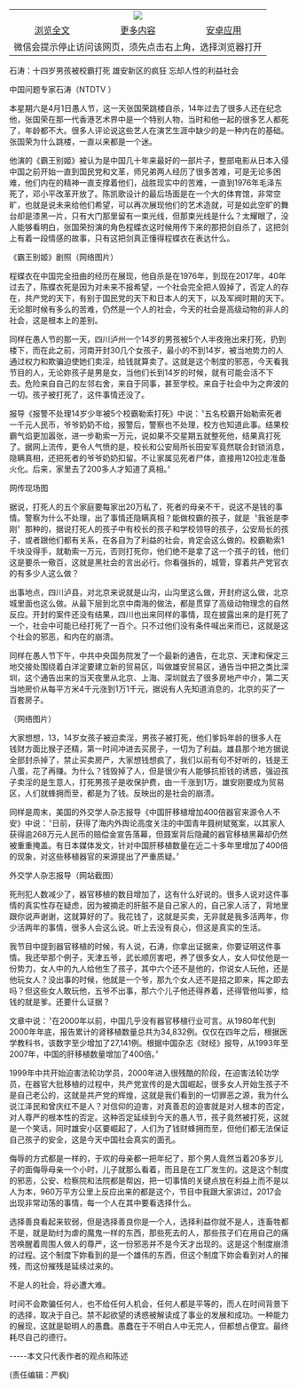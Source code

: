 

<table>
  <tr>
    <td align="center" colspan="3">
      <a href="https://github.com/ogate/ogate/blob/master/README.md"><img src="https://cloud.githubusercontent.com/assets/11880933/13434984/f430fae2-e012-11e5-814f-c2df1e82b247.jpg"/></a>
    </td>
  </tr>
  <tr>
    <td align="center">
      <a href="https://s3.ap-south-1.amazonaws.com/ogatem/oGate.htm?c815897&from=oNote">浏览全文</a>
    </td>
    <td align="center">
      <a href="https://s3.ap-south-1.amazonaws.com/ogatem/oGate.htm?from=oNote">更多内容</a>
    </td>
    <td align="center">
      <a href="https://raw.githubusercontent.com/ogate/up/master/ogate.apk">安卓应用</a>
    </td>
  </tr>
  <tr>
    <td align="center" colspan="3">
      微信会提示停止访问该网页，须先点击右上角，选择浏览器打开
    </td>
  </tr>
</table>    



石涛：十四岁男孩被校霸打死 雄安新区的疯狂 忘却人性的利益社会





中国问题专家石涛（NTDTV ） 







本星期六是4月1日愚人节，这一天张国荣跳楼自杀，14年过去了很多人还在纪念他，张国荣在那一代香港艺术界中是一个特别人物，当时和他一起的很多艺人都死了，年龄都不大。很多人评论说这些艺人在演艺生涯中缺少的是一种内在的基础。张国荣为什么跳楼，一直以来都是一个迷。











他演的《霸王别姬》被认为是中国几十年来最好的一部片子，整部电影从日本入侵中国之前开始一直到国民党和文革，师兄弟两人经历了很多苦难，可是无论多困难，他们内在的精神一直支撑着他们，战胜现实中的苦难，一直到1976年毛泽东死了，邓小平改革开放了。陈凯歌设计的最后场面是在一个大的体育馆，非常空旷，也就是说未来给他们希望，可以再次展现他们的艺术造就，可是如此空旷的舞台却是漆黑一片，只有大门那里留有一束光线，但那束光线是什么？太耀眼了，没人能够看明白，张国荣扮演的角色程蝶衣这时候用传下来的那把剑自杀了，这把剑上有着一段情感的故事，只有这把剑真正懂得程蝶衣在表达什么。

   



《霸王别姬》剧照（网络图片）

    

程蝶衣在中国完全扭曲的经历在展现，他自杀是在1976年，到现在2017年，40年过去了，陈蝶衣死是因为对未来不报希望，一个社会完全把人毁掉了，否定人的存在，共产党的天下，有别于国民党的天下和日本人的天下，以及军阀时期的天下。无论那时候有多么的苦难，仍然是一个人的社会，今天的社会是高级动物的非人的社会，这是根本上的差别。



同样在愚人节的那一天，四川泸州一个14岁的男孩被5个人半夜拖出来打死，扔到楼下，而在此之前，河南开封30几个女孩子，最小的不到14岁，被当地势力的人通过权力和欺骗迫使她们卖淫，给钱就算卖了。这就是这个制度的邪恶，今天看我节目的人，无论妳孩子是男是女，当他们长到14岁的时候，就有可能会活不下去。危险来自自己的左邻右舍，来自于同事，甚至学校。来自于社会中为之奔波的一切。孩子被打死了，这件事情还没了。



报导《报警不处理14岁少年被5个校霸勒索打死》中说：〝五名校霸开始勒索死者一千元人民币，爷爷奶奶不给，报警后，警察也不处理，校方也知道此事。结果校霸气焰更加嚣张，进一步勒索一万元，说如果不交星期五就整死他，结果真打死了。据网上流传，更令人气愤的是，校长和公安局所长田安军竟然联合封锁消息，隐瞒真相，还把死者的爷爷奶奶扣留。不让家属见死者尸体，直接用120拉走准备火化。后来，家里去了200多人才知道了真相。〞

   



网传现场图

    

据说，打死人的五个家庭要每家出20万私了，死者的母亲不干，说这不是钱的事情。警察为什么不处理，出了事情还隐瞒真相？能做校霸的孩子，就是〝我爸是李刚〞那种的，据说打死人的孩子中有校长的孩子和学校领导的孩子，公安局长的孩子，或者跟他们都有关系，在各自为了利益的社会，肯定会这么做的。校霸勒索1千块没得手，就勒索一万元，否则打死你，他们绝不是拿了这一个孩子的钱，他们这是要杀一儆百，这就是黑社会的言出必行。你看强拆的，城管，穿着共产党官衣的有多少人这么做？



出事地点，四川泸县，对北京来说就是山沟，山沟里这么做，开封府这么做，北京城里面也这么做。从最下层到北京中南海的做法，都是贯穿了高级动物理念的自然反应。开封的案件还没有结果，四川也出来同样的事情，现在披露出来的是打死了一个，社会中可能已经打死了一百个。只不过他们没有条件喊出来而已，这就是这个社会的邪恶，和内在的崩溃。



同样在愚人节下午，中共中央国务院发了一个最新的通告，在北京、天津和保定三地交接处围绕着白洋淀要建立新的贸易区，叫做雄安贸易区，通告当中把之类比深圳，这个通告出来的当天夜里从北京、上海、深圳就去了很多房地产中介，第二天当地房价从每平方米4千元涨到1万1千元，据说有人先知道消息的，北京的买了一百套房子。

   



（网络图片）

    



大家想想，13，14岁女孩子被迫卖淫，男孩子被打死，他们爹妈年龄的很多人在钱财方面比猴子还精，第一时间冲进去买房子，一切为了利益。雄县那个地方据说全部封杀掉了，禁止买卖房产，大家想钱想疯了，我们以前有句不好听的，钱是王八蛋，花了再赚。为什么？钱毁掉了人，但是很少有人能够抗拒钱的诱惑，强迫孩子卖淫的是生意人，打死男孩子是收保护费，由一千涨到1万，雄安刚要成为贸易区，人们就蜂拥而至，都是为了钱。反映出的是社会的崩溃。



同样是周末，美国的外交学人杂志报导《中国肝移植增加400倍器官来源令人不安》中说：〝日前，获得了海内外舆论高度关注的中国青年聂树斌冤案，以其家人获得逾268万元人民币的赔偿金宣告落幕，但聂案背后隐藏的器官移植黑幕却仍然被重重掩盖。有日本媒体发文，针对中国肝移植数量在近二十多年里增加了400倍的现象，对这些移植器官的来源提出了严重质疑。〞

   



外交学人杂志报导（网站截图）

    



死刑犯人数减少了，器官移植的数目增加了，这有什么好说的。很多人说对这件事情的真实性存在疑虑，因为被摘走的肝脏不是自己家人的，自己家人活了，背地里跟你说声谢谢，这就算好的了。我花钱了，这就是买卖，无非就是我多活两年，你少活两年的事情，很多人会这么说。听上去没有良心，但这是真实的生活。



我节目中提到器官移植的时候，有人说，石涛，你拿出证据来，你要证明这件事情。我还举那个例子，天津五爷，武长顺厉害吧，养了很多女人，女人仰仗他是一份势力，女人中的九人给他生了孩子，其中六个还不是他的，你说女人玩他，还是他玩女人？没出事的时候，他就是一个爷，那九个女人还不是招之即来，挥之即去吗？但这些女人敢玩他，五爷不出事，那六个儿子他还得养着，还得管他叫爹，给钱的就是爹。还要什么证据？



文章中说：〝在2000年以前，中国几乎没有器官移植行业可言。从1980年代到2000年年底，报告累计的肾移植数量总共为34,832例。仅仅在四年之后，根据医学教科书，该数字至少增加了27,141例。根据中国杂志《财经》报导，从1993年至2007年，中国的肝移植数量增加了400倍。〞



1999年中共开始迫害法轮功学员，2000年进入很残酷的阶段，在迫害法轮功学员，在器官大批移植的过程中，共产党宣传的是大国崛起，很多女人开始生孩子不是自己老公的，这就是共产党的辉煌，这就是我们看到的一切罪恶之源，我为什么说江泽民和曾庆红不是人？对信仰的迫害，对真善忍的迫害就是对人根本的否定，对人尊严的根本性的否定。这种否定延续到今天的愚人节，孩子竟然被打死，这就是一个笑话，同时雄安小区要崛起了，人们为了钱财蜂拥而至，但他们都无法保证自己孩子的安全，这是今天中国社会真实的面孔。



侮辱的方式都是一样的，于欢的母亲都一把年纪了，那个男人竟然当着20多岁儿子的面侮辱母亲一个小时，儿子就那么看着，而且是在工厂发生的。这是这个制度的邪恶，公安、检察院和法院都是帮凶，把一切事情的关键点放在利益上而不是以人为本，960万平方公里上反应出来的都是这个，节目中我跟大家讲过，2017会出现非常动荡的事情，每一个人在其中要看选择什么。



选择善良看起来软弱，但是选择善良你是一个人，选择利益你就不是人，连畜牲都不是，就是助纣为虐的魔鬼一样的东西，那些死去的人，那些孩子们在用自己的痛苦唤醒着周围人做人的尊严，这一份邪恶并不是今天才出现的。这是这个制度崩溃的过程。这个制度下妳看到的是一个雄伟的东西，但这个制度下妳会看到对人的摧残，而这份摧残是延续过来的。



不是人的社会，将必遭大难。



时间不会欺骗任何人，也不给任何人机会，任何人都是平等的，而人在时间背景下的选择，取决于自己。禁不起欲望的诱惑被解读成了事业的发展和成功。一种能力的展现，这就是聪明人的愚蠢。愚蠢在于不明白人中无完人，但都想占便宜。最终耗尽自己的德行。





-----本文只代表作者的观点和陈述



(责任编辑：严枫)









